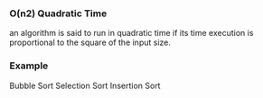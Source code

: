 ### O(n2) Quadratic Time
an algorithm is said to run in quadratic time if its time execution is proportional to the square of the input size.

### Example
Bubble Sort
Selection Sort
Insertion Sort